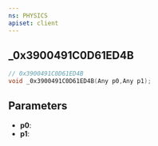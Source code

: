 ```yaml
---
ns: PHYSICS
apiset: client
---
```

## _0x3900491C0D61ED4B

```c
// 0x3900491C0D61ED4B
void _0x3900491C0D61ED4B(Any p0,Any p1);
```


## Parameters
* **p0**:
* **p1**: